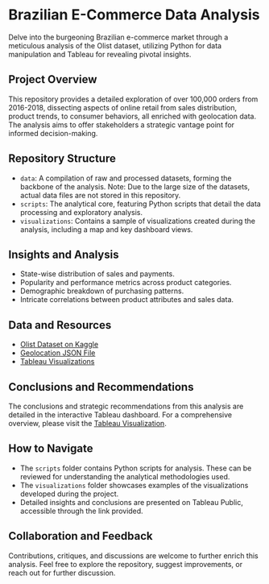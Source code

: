 # Brazilian E-Commerce Data Analysis

Delve into the burgeoning Brazilian e-commerce market through a meticulous analysis of the Olist dataset, utilizing Python for data manipulation and Tableau for revealing pivotal insights.

## Project Overview

This repository provides a detailed exploration of over 100,000 orders from 2016-2018, dissecting aspects of online retail from sales distribution, product trends, to consumer behaviors, all enriched with geolocation data. The analysis aims to offer stakeholders a strategic vantage point for informed decision-making.

## Repository Structure

- `data`: A compilation of raw and processed datasets, forming the backbone of the analysis. Note: Due to the large size of the datasets, actual data files are not stored in this repository.
- `scripts`: The analytical core, featuring Python scripts that detail the data processing and exploratory analysis.
- `visualizations`: Contains a sample of visualizations created during the analysis, including a map and key dashboard views.

## Insights and Analysis

- State-wise distribution of sales and payments.
- Popularity and performance metrics across product categories.
- Demographic breakdown of purchasing patterns.
- Intricate correlations between product attributes and sales data.

## Data and Resources

- [Olist Dataset on Kaggle](https://www.kaggle.com/olistbr/brazilian-ecommerce)
- [Geolocation JSON File](https://www.kaggle.com/datasets/thiagobodruk/brazil-geojson/data)
- [Tableau Visualizations](https://public.tableau.com/app/profile/ideal.kuci/viz/UnveilingtheDynamicsofBrazilianE-CommerceInsightsfromtheOlistDataset/IntroStory)

## Conclusions and Recommendations

The conclusions and strategic recommendations from this analysis are detailed in the interactive Tableau dashboard. For a comprehensive overview, please visit the [Tableau Visualization](https://public.tableau.com/app/profile/ideal.kuci/viz/UnveilingtheDynamicsofBrazilianE-CommerceInsightsfromtheOlistDataset/IntroStory).

## How to Navigate

- The `scripts` folder contains Python scripts for analysis. These can be reviewed for understanding the analytical methodologies used.
- The `visualizations` folder showcases examples of the visualizations developed during the project.
- Detailed insights and conclusions are presented on Tableau Public, accessible through the link provided.

## Collaboration and Feedback

Contributions, critiques, and discussions are welcome to further enrich this analysis. Feel free to explore the repository, suggest improvements, or reach out for further discussion.

